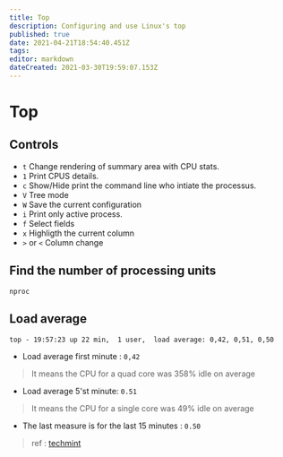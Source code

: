 ```yaml
---
title: Top
description: Configuring and use Linux's top
published: true
date: 2021-04-21T18:54:40.451Z
tags: 
editor: markdown
dateCreated: 2021-03-30T19:59:07.153Z
---
```


# Top

## Controls

- `t` Change rendering of summary area with CPU stats.
- `1` Print CPUS details.
- `c` Show/Hide print the command line who intiate the processus.
- `V` Tree mode
-  `W` Save the current configuration
-  `i` Print only active process.
-  `f` Select fields
-  `x` Highligth the current column
-  `>` or `<` Column change

## Find the number of processing units

```shell
nproc
```

## Load average

`top - 19:57:23 up 22 min,  1 user,  load average: 0,42, 0,51, 0,50`

* Load average first minute : `0,42`
> It means the CPU for a quad core was 358% idle on average

* Load average 5'st minute: `0.51`
> It means the CPU for a single core was 49% idle on average

* The last measure is for the last 15 minutes : `0.50`

> ref : [techmint](https://www.tecmint.com/understand-linux-load-averages-and-monitor-performance/)